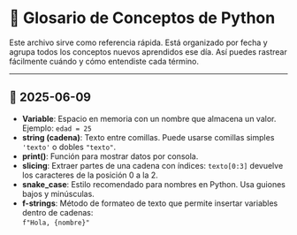# 📘 Glosario de Conceptos de Python

Este archivo sirve como referencia rápida. Está organizado por fecha y agrupa todos los conceptos nuevos aprendidos ese día. Así puedes rastrear fácilmente cuándo y cómo entendiste cada término.

---

## 📅 2025-06-09

- **Variable**: Espacio en memoria con un nombre que almacena un valor. Ejemplo: `edad = 25`
- **string (cadena)**: Texto entre comillas. Puede usarse comillas simples `'texto'` o dobles `"texto"`.
- **print()**: Función para mostrar datos por consola.
- **slicing**: Extraer partes de una cadena con índices: `texto[0:3]` devuelve los caracteres de la posición 0 a la 2.
- **snake_case**: Estilo recomendado para nombres en Python. Usa guiones bajos y minúsculas.
- **f-strings**: Método de formateo de texto que permite insertar variables dentro de cadenas:  
  `f"Hola, {nombre}"`
